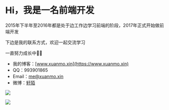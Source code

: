 # Hi，我是一名前端开发

2015年下半年至2016年都是处于边工作边学习前端的阶段，2017年正式开始做前端开发

下边是我的联系方式，欢迎一起交流学习

一直努力成长中🧑‍💻

- 我的博客：[www.xuanmo.xin](https://www.xuanmo.xin)
- QQ：993901865
- Email：me@xuanmo.xin
- 微博：[轩陌](http://weibo.com/xuanmos/)

![](https://github-readme-stats.vercel.app/api?username=D-xuanmo&show_icons=true&theme=radical)

![](https://github-readme-stats.vercel.app/api/top-langs/?username=D-xuanmo&layout=compact&theme=radical)
